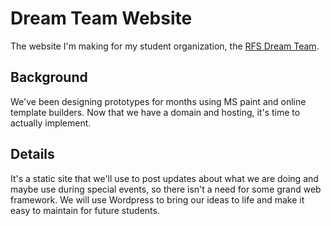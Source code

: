 Dream Team Website
===================
The website I'm making for my student organization, the [RFS Dream Team](rfsdreamteam.com). 

## Background
We've been designing prototypes for months using MS paint and online template builders. Now that we have a domain and hosting, it's time to actually implement.

## Details
It's a static site that we'll use to post updates about what we are doing and maybe use during special events, so there isn't a need for some grand web framework. We will use Wordpress to bring our ideas to life and make it easy to maintain for future students.
